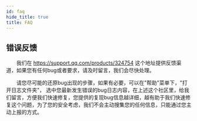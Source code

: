 ```yaml
---
id: faq
hide_title: true
title: FAQ
---
```


## 错误反馈

　　我们在 https://support.qq.com/products/324754 这个地址提供反馈渠道，如果您有任何bug或者要求，请及时留言，我们会尽快处理。

　　请您尽可能的还原bug出现的步骤，如果有必要，可以在"帮助"菜单下，"打开日志文件夹"， 选中您最新发生错误的bug日志内容，在上述这个社区里，给我们留言，方便我们快速修复，您提供的复现bug信息越详细，越有助于我们快速修复这个问题，为了您的安全考虑，我们不会主动搜集您的任何信息，只能通过您主动上报的方式。

